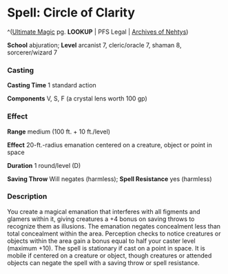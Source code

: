 # Spell: Circle of Clarity

^([Ultimate Magic][ss-circle-of-clarity] pg. **LOOKUP** | PFS Legal | [Archives of Nehtys][sn-circle-of-clarity])

**School** abjuration; **Level** arcanist 7, cleric/oracle 7, shaman 8, sorcerer/wizard 7

### Casting

**Casting Time** 1 standard action  

**Components** V, S, F (a crystal lens worth 100 gp)

### Effect

**Range** medium (100 ft. + 10 ft./level)  

**Effect** 20-ft.-radius emanation centered on a creature, object or point in space  

**Duration** 1 round/level (D)  

**Saving Throw** Will negates (harmless); **Spell Resistance** yes (harmless)

### Description

You create a magical emanation that interferes with all figments and glamers within it, giving creatures a +4 bonus on saving throws to recognize them as illusions. The emanation negates concealment less than total concealment within the area. Perception checks to notice creatures or objects within the area gain a bonus equal to half your caster level (maximum +10). The spell is stationary if cast on a point in space. It is mobile if centered on a creature or object, though creatures or attended objects can negate the spell with a saving throw or spell resistance.

[ss-circle-of-clarity]: http://paizo.com/pathfinderRPG/v57
[sn-circle-of-clarity]: http://www.archivesofnethys.com/SpellDisplay.aspx?ItemName=Circle%20of%20Clarity